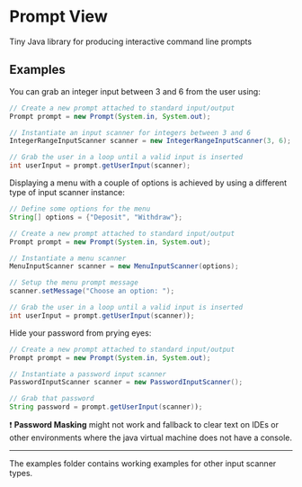 # Prompt View

Tiny Java library for producing interactive command line prompts 

## Examples

You can grab an integer input between 3 and 6 from the user using:

```java
// Create a new prompt attached to standard input/output
Prompt prompt = new Prompt(System.in, System.out);

// Instantiate an input scanner for integers between 3 and 6
IntegerRangeInputScanner scanner = new IntegerRangeInputScanner(3, 6);

// Grab the user in a loop until a valid input is inserted
int userInput = prompt.getUserInput(scanner);

```

Displaying a menu with a couple of options is achieved by using a different type of input scanner instance:

```java
// Define some options for the menu
String[] options = {"Deposit", "Withdraw"};

// Create a new prompt attached to standard input/output
Prompt prompt = new Prompt(System.in, System.out);

// Instantiate a menu scanner 
MenuInputScanner scanner = new MenuInputScanner(options);

// Setup the menu prompt message
scanner.setMessage("Choose an option: ");

// Grab the user in a loop until a valid input is inserted
int userInput = prompt.getUserInput(scanner));
```

Hide your password from prying eyes:

```java
// Create a new prompt attached to standard input/output
Prompt prompt = new Prompt(System.in, System.out);

// Instantiate a password input scanner 
PasswordInputScanner scanner = new PasswordInputScanner();

// Grab that password 
String password = prompt.getUserInput(scanner));
```

:exclamation: __Password Masking__  might not work and fallback to clear text on IDEs or other environments where the java virtual machine does not have a console. 

----

The examples folder contains working examples for other input scanner types.

